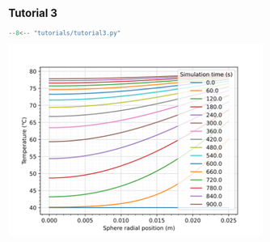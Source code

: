 ## Tutorial 3

```python linenums="1"
--8<-- "tutorials/tutorial3.py"
```

<img src="ot_plot_tutorial3.svg">